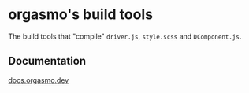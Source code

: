 # orgasmo's build tools

The build tools that "compile" `driver.js`, `style.scss` and `DComponent.js`.

## Documentation

[docs.orgasmo.dev](https://docs.orgasmo.dev)

